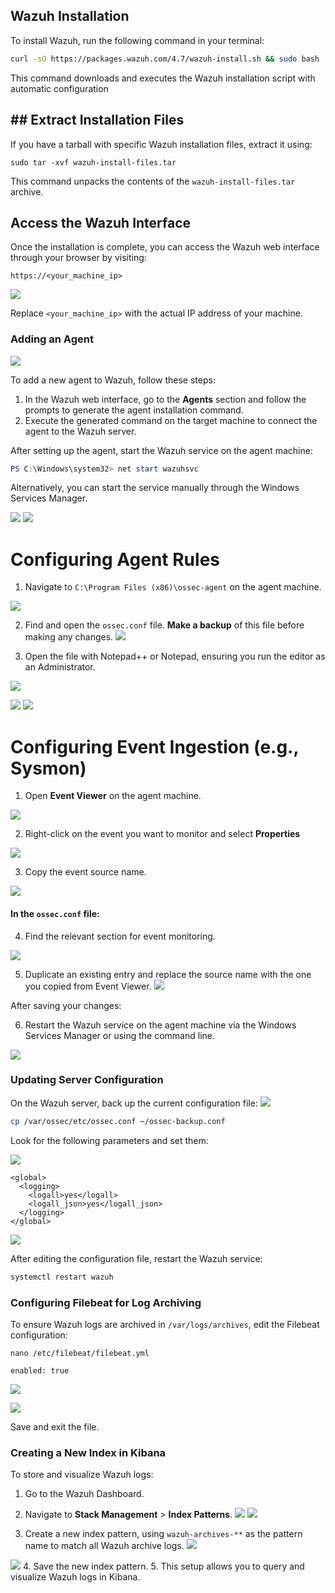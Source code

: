 
## Wazuh Installation
To install Wazuh, run the following command in your terminal:

````bash
curl -sO https://packages.wazuh.com/4.7/wazuh-install.sh && sudo bash ./wazuh-install.sh -a
`````

This command downloads and executes the Wazuh installation script with automatic configuration

## ## Extract Installation Files

If you have a tarball with specific Wazuh installation files, extract it using:

````shell
sudo tar -xvf wazuh-install-files.tar
`````


This command unpacks the contents of the `wazuh-install-files.tar` archive.

## Access the Wazuh Interface

Once the installation is complete, you can access the Wazuh web interface through your browser by visiting:

````
https://<your_machine_ip>
`````



![](../../../../../../Cybersecurity/Imagens/Pasted%20image%2020240613224712.png)

Replace `<your_machine_ip>` with the actual IP address of your machine.
### Adding an Agent

![](Pasted%20image%2020240613225027.png)

To add a new agent to Wazuh, follow these steps:

1. In the Wazuh web interface, go to the **Agents** section and follow the prompts to generate the agent installation command.
2. Execute the generated command on the target machine to connect the agent to the Wazuh server.

After setting up the agent, start the Wazuh service on the agent machine:

````Powershell
PS C:\Windows\system32> net start wazuhsvc
`````


Alternatively, you can start the service manually through the Windows Services Manager.

![](Pasted%20image%2020240613225447.png)
![](Pasted%20image%2020240613225529.png)


# Configuring Agent Rules

1. Navigate to `C:\Program Files (x86)\ossec-agent` on the agent machine.

![](Pasted%20image%2020240613225622.png)

2. Find and open the `ossec.conf` file. **Make a backup** of this file before making any changes.
![](Pasted%20image%2020240613225725.png)

3. Open the file with Notepad++ or Notepad, ensuring you run the editor as an Administrator.

![](Pasted%20image%2020240613233433.png)

![](Pasted%20image%2020240613234123.png)
![](Pasted%20image%2020240613234157.png)
# Configuring Event Ingestion (e.g., Sysmon)

1. Open **Event Viewer** on the agent machine.

![](Pasted%20image%2020240613233031.png)


2. Right-click on the event you want to monitor and select **Properties**

![](Pasted%20image%2020240613233205.png)

3. Copy the event source name.

![](Pasted%20image%2020240613233310.png)

#### In the `ossec.conf` file:

4. Find the relevant section for event monitoring.

![](Pasted%20image%2020240613233821.png)

5. Duplicate an existing entry and replace the source name with the one you copied from Event Viewer.
![](Pasted%20image%2020240613233927.png)

After saving your changes:

6. Restart the Wazuh service on the agent machine via the Windows Services Manager or using the command line.

![](Pasted%20image%2020240614222820.png)

### Updating Server Configuration

On the Wazuh server, back up the current configuration file:
![](Pasted%20image%2020240613234456.png)

````sh
cp /var/ossec/etc/ossec.conf ~/ossec-backup.conf
`````

Look for the following parameters and set them:

![](Pasted%20image%2020240613234624.png)
````
<global>
  <logging>
    <logall>yes</logall>
    <logall_json>yes</logall_json>
  </logging>
</global>
`````


![](Pasted%20image%2020240613235020.png)

After editing the configuration file, restart the Wazuh service:

````bash
systemctl restart wazuh
`````


### Configuring Filebeat for Log Archiving

To ensure Wazuh logs are archived in `/var/logs/archives`, edit the Filebeat configuration:

````shell
nano /etc/filebeat/filebeat.yml
`````

````
enabled: true
`````

![](Pasted%20image%2020240613234937.png)


![](Pasted%20image%2020240613235038.png)

Save and exit the file.

### Creating a New Index in Kibana

To store and visualize Wazuh logs:

1. Go to the Wazuh Dashboard.

2. Navigate to **Stack Management** > **Index Patterns**.
![](Pasted%20image%2020240613235323.png)
![](Pasted%20image%2020240613235341.png)

3. Create a new index pattern, using `wazuh-archives-**` as the pattern name to match all Wazuh archive logs.
![](Pasted%20image%2020240613235402.png)

![](Pasted%20image%2020240613235421.png)
4. Save the new index pattern.
5. 
This setup allows you to query and visualize Wazuh logs in Kibana.
